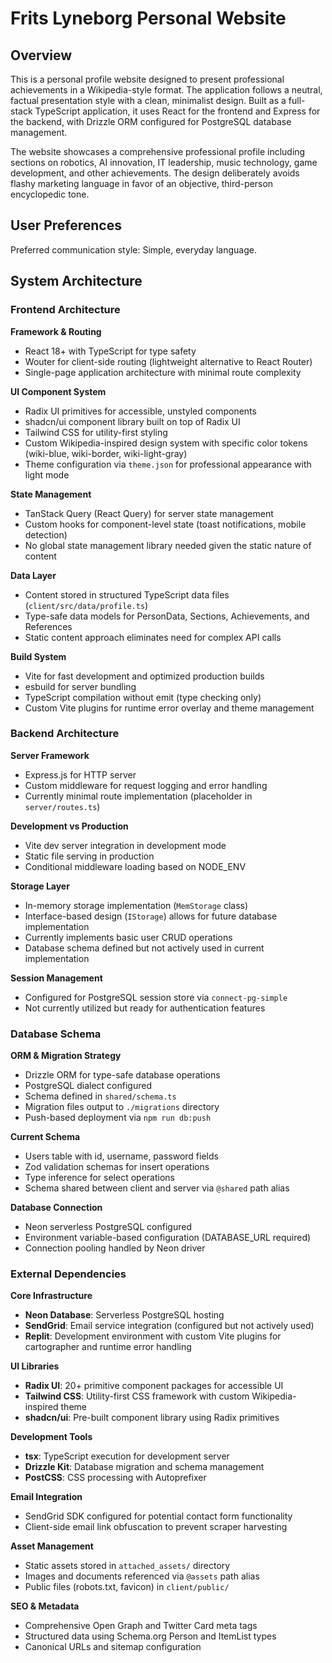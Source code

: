 # Frits Lyneborg Personal Website

## Overview

This is a personal profile website designed to present professional achievements in a Wikipedia-style format. The application follows a neutral, factual presentation style with a clean, minimalist design. Built as a full-stack TypeScript application, it uses React for the frontend and Express for the backend, with Drizzle ORM configured for PostgreSQL database management.

The website showcases a comprehensive professional profile including sections on robotics, AI innovation, IT leadership, music technology, game development, and other achievements. The design deliberately avoids flashy marketing language in favor of an objective, third-person encyclopedic tone.

## User Preferences

Preferred communication style: Simple, everyday language.

## System Architecture

### Frontend Architecture

**Framework & Routing**
- React 18+ with TypeScript for type safety
- Wouter for client-side routing (lightweight alternative to React Router)
- Single-page application architecture with minimal route complexity

**UI Component System**
- Radix UI primitives for accessible, unstyled components
- shadcn/ui component library built on top of Radix UI
- Tailwind CSS for utility-first styling
- Custom Wikipedia-inspired design system with specific color tokens (wiki-blue, wiki-border, wiki-light-gray)
- Theme configuration via `theme.json` for professional appearance with light mode

**State Management**
- TanStack Query (React Query) for server state management
- Custom hooks for component-level state (toast notifications, mobile detection)
- No global state management library needed given the static nature of content

**Data Layer**
- Content stored in structured TypeScript data files (`client/src/data/profile.ts`)
- Type-safe data models for PersonData, Sections, Achievements, and References
- Static content approach eliminates need for complex API calls

**Build System**
- Vite for fast development and optimized production builds
- esbuild for server bundling
- TypeScript compilation without emit (type checking only)
- Custom Vite plugins for runtime error overlay and theme management

### Backend Architecture

**Server Framework**
- Express.js for HTTP server
- Custom middleware for request logging and error handling
- Currently minimal route implementation (placeholder in `server/routes.ts`)

**Development vs Production**
- Vite dev server integration in development mode
- Static file serving in production
- Conditional middleware loading based on NODE_ENV

**Storage Layer**
- In-memory storage implementation (`MemStorage` class)
- Interface-based design (`IStorage`) allows for future database implementation
- Currently implements basic user CRUD operations
- Database schema defined but not actively used in current implementation

**Session Management**
- Configured for PostgreSQL session store via `connect-pg-simple`
- Not currently utilized but ready for authentication features

### Database Schema

**ORM & Migration Strategy**
- Drizzle ORM for type-safe database operations
- PostgreSQL dialect configured
- Schema defined in `shared/schema.ts`
- Migration files output to `./migrations` directory
- Push-based deployment via `npm run db:push`

**Current Schema**
- Users table with id, username, password fields
- Zod validation schemas for insert operations
- Type inference for select operations
- Schema shared between client and server via `@shared` path alias

**Database Connection**
- Neon serverless PostgreSQL configured
- Environment variable-based configuration (DATABASE_URL required)
- Connection pooling handled by Neon driver

### External Dependencies

**Core Infrastructure**
- **Neon Database**: Serverless PostgreSQL hosting
- **SendGrid**: Email service integration (configured but not actively used)
- **Replit**: Development environment with custom Vite plugins for cartographer and runtime error handling

**UI Libraries**
- **Radix UI**: 20+ primitive component packages for accessible UI
- **Tailwind CSS**: Utility-first CSS framework with custom Wikipedia-inspired theme
- **shadcn/ui**: Pre-built component library using Radix primitives

**Development Tools**
- **tsx**: TypeScript execution for development server
- **Drizzle Kit**: Database migration and schema management
- **PostCSS**: CSS processing with Autoprefixer

**Email Integration**
- SendGrid SDK configured for potential contact form functionality
- Client-side email link obfuscation to prevent scraper harvesting

**Asset Management**
- Static assets stored in `attached_assets/` directory
- Images and documents referenced via `@assets` path alias
- Public files (robots.txt, favicon) in `client/public/`

**SEO & Metadata**
- Comprehensive Open Graph and Twitter Card meta tags
- Structured data using Schema.org Person and ItemList types
- Canonical URLs and sitemap configuration